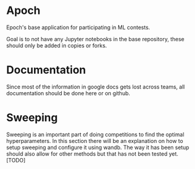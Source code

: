 # Apoch

Epoch's base application for participating in ML contests.

Goal is to not have any Jupyter notebooks in the base repository, these should only be added in copies or forks.


# Documentation

Since most of the information in google docs gets lost across teams, all documentation should be done here or on github.

# Sweeping

Sweeping is an important part of doing competitions to find the optimal hyperparameters. In this section there will be an explanation on how to setup sweeping and configure it using wandb. The way it has been setup should also allow for other methods but that has not been tested yet.
[TODO]
